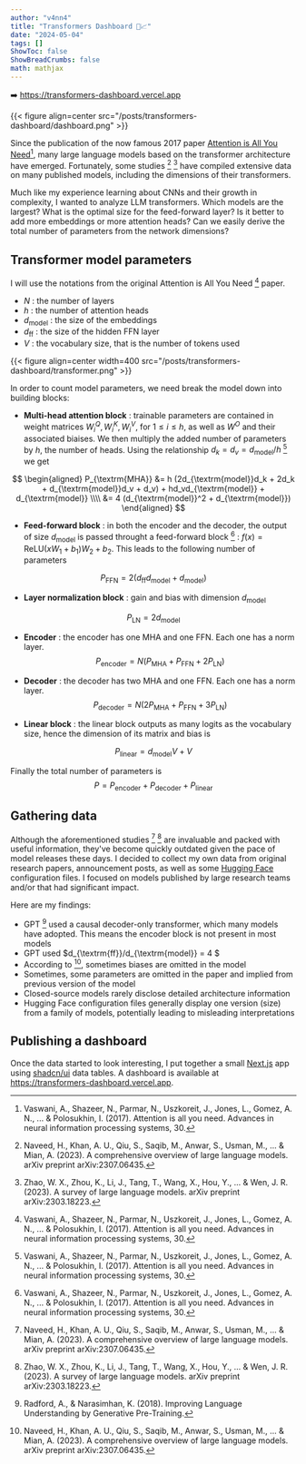 ```yaml
---
author: "v4nn4"
title: "Transformers Dashboard 🤖📈"
date: "2024-05-04"
tags: []
ShowToc: false
ShowBreadCrumbs: false
math: mathjax
---
```


➡️ https://transformers-dashboard.vercel.app

{{< figure align=center src="/posts/transformers-dashboard/dashboard.png" >}}


Since the publication of the now famous 2017 paper [Attention is All You Need](https://arxiv.org/abs/1706.03762)[^1], many large language models based on the transformer architecture have emerged. Fortunately, some studies [^2] [^3] have compiled extensive data on many published models, including the dimensions of their transformers.

Much like my experience learning about CNNs and their growth in complexity, I wanted to analyze LLM transformers. Which models are the largest? What is the optimal size for the feed-forward layer? Is it better to add more embeddings or more attention heads? Can we easily derive the total number of parameters from the network dimensions?

## Transformer model parameters

I will use the notations from the original Attention is All You Need [^1] paper.

- $N$ : the number of layers
- $h$ : the number of attention heads
- $d_{\textrm{model}}$ : the size of the embeddings
- $d_{\textrm{ff}}$ : the size of the hidden FFN layer
- $V$ : the vocabulary size, that is the number of tokens used

{{< figure align=center width=400 src="/posts/transformers-dashboard/transformer.png" >}}

In order to count model parameters, we need break the model down into building blocks:

- **Multi-head attention block** : trainable parameters are contained in weight matrices $W_i^Q, W_i^K, W_i^V$, for $1 \leq i \leq h$, as well as $W^O$ and their associated biaises. We then multiply the added number of parameters by $h$, the number of heads. Using the relationship $d_k=d_v=d_{\textrm{model}} / h$ [^1] we get

$$
\begin{aligned}
P_{\textrm{MHA}} &= h (2d_{\textrm{model}}d_k + 2d_k + d_{\textrm{model}}d_v + d_v) + hd_vd_{\textrm{model}} + d_{\textrm{model}} \\\\
                 &= 4 (d_{\textrm{model}}^2 +  d_{\textrm{model}})
\end{aligned}
$$

- **Feed-forward block** : in both the encoder and the decoder, the output of size $d_{\textrm{model}}$ is passed throught a feed-forward block [^1] : $f(x) = \textrm{ReLU}(xW_1 + b_1)W_2 + b_2$. This leads to the following number of parameters

$$ P_{\textrm{FFN}} = 2 (d_{\textrm{ff}} d_{\textrm{model}} + d_{\textrm{model}})$$

- **Layer normalization block** : gain and bias with dimension $d_{\textrm{model}}$

$$ P_{\textrm{LN}} = 2 d_{\textrm{model}} $$

- **Encoder** : the encoder has one MHA and one FFN. Each one has a norm layer.
$$ P_{\textrm{encoder}} = N (P_{\textrm{MHA}} +  P_{\textrm{FFN}} + 2P_{\textrm{LN}} )$$

- **Decoder** : the decoder has two MHA and one FFN. Each one has a norm layer.
$$ P_{\textrm{decoder}} = N (2P_{\textrm{MHA}} +  P_{\textrm{FFN}} + 3 P_{\textrm{LN}})$$

- **Linear block** : the linear block outputs as many logits as the vocabulary size, hence the dimension of its matrix and bias is

$$ P_{\textrm{linear}} = d_{\textrm{model}} V + V $$

Finally the total number of parameters is
$$ P = P_{\textrm{encoder}} + P_{\textrm{decoder}} + P_{\textrm{linear}} $$


## Gathering data

Although the aforementioned studies [^2] [^3] are invaluable and packed with useful information, they've become quickly outdated given the pace of model releases these days. I decided to collect my own data from original research papers, announcement posts, as well as some [Hugging Face](https://huggingface.co/) configuration files. I focused on models published by large research teams and/or that had significant impact.

Here are my findings:

- GPT [^4] used a causal decoder-only transformer, which many models have adopted. This means the encoder block is not present in most models
- GPT used $d_{\textrm{ff}}/d_{\textrm{model}} = 4 $
- According to [^2], sometimes biases are omitted in the model
- Sometimes, some parameters are omitted in the paper and implied from previous version of the model
- Closed-source models rarely disclose detailed architecture information
- Hugging Face configuration files generally display one version (size) from a family of models, potentially leading to misleading interpretations

## Publishing a dashboard

Once the data started to look interesting, I put together a small [Next.js](https://nextjs.org/) app using [shadcn/ui](https://ui.shadcn.com/) data tables. A dashboard is available at https://transformers-dashboard.vercel.app.


[^1]: Vaswani, A., Shazeer, N., Parmar, N., Uszkoreit, J., Jones, L., Gomez, A. N., ... & Polosukhin, I. (2017). Attention is all you need. Advances in neural information processing systems, 30.

[^2]: Naveed, H., Khan, A. U., Qiu, S., Saqib, M., Anwar, S., Usman, M., ... & Mian, A. (2023). A comprehensive overview of large language models. arXiv preprint arXiv:2307.06435.

[^3]: Zhao, W. X., Zhou, K., Li, J., Tang, T., Wang, X., Hou, Y., ... & Wen, J. R. (2023). A survey of large language models. arXiv preprint arXiv:2303.18223.

[^4]: Radford, A., & Narasimhan, K. (2018). Improving Language Understanding by Generative Pre-Training.